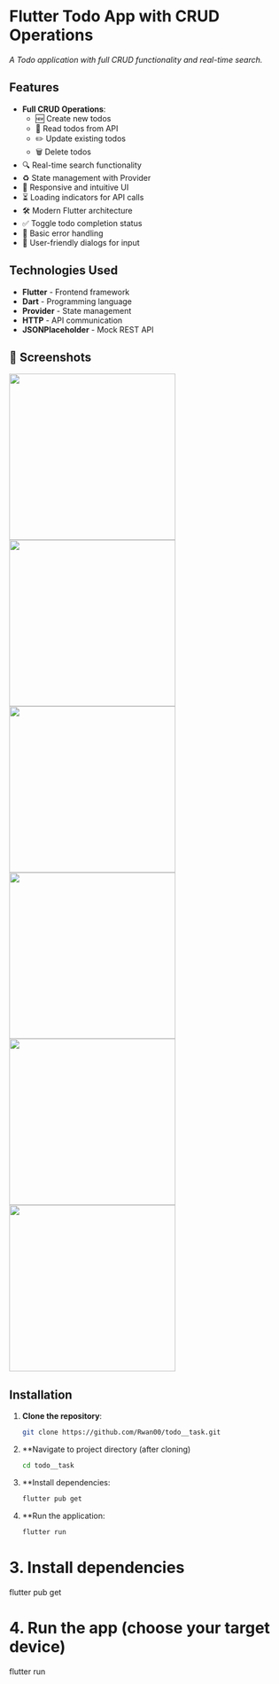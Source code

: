 # Flutter Todo App with CRUD Operations  

*A Todo application with full CRUD functionality and real-time search.*  

## Features  

- **Full CRUD Operations**:  
  - 🆕 Create new todos  
  - 📄 Read todos from API  
  - ✏️ Update existing todos  
  - 🗑️ Delete todos  
- 🔍 Real-time search functionality  
- ♻️ State management with Provider  
- 📱 Responsive and intuitive UI  
- ⏳ Loading indicators for API calls  
- 🛠️ Modern Flutter architecture  
- ✅ Toggle todo completion status  
- 🚦 Basic error handling  
- 💬 User-friendly dialogs for input  

## Technologies Used  

- **Flutter** - Frontend framework  
- **Dart** - Programming language  
- **Provider** - State management  
- **HTTP** - API communication  
- **JSONPlaceholder** - Mock REST API  

## 📸 Screenshots  

<div>
  <img src="https://github.com/user-attachments/assets/16566647-b026-4d3d-a929-85f94a046286" width="300">
  <img src="https://github.com/user-attachments/assets/ed95eb42-57af-4ada-9942-a4ca83b957f8" width="300">
  <img src="https://github.com/user-attachments/assets/722c4f75-e0f7-4913-ac3e-74ee11d5f4da" width="300">
</div>  

<div>
  <img src="https://github.com/user-attachments/assets/e85738a0-887e-4de2-8a5d-c71825b95333" width="300">
  <img src="https://github.com/user-attachments/assets/c8aabc03-f2b4-46b5-a7d2-f0a5f323340f" width="300">
  <img src="https://github.com/user-attachments/assets/e4b2295c-e040-49e7-acf8-8b5b6cd62473" width="300">
</div>  

## Installation  

1. **Clone the repository**:  
   ```bash
   git clone https://github.com/Rwan00/todo__task.git
   
2. **Navigate to project directory (after cloning)
   ```bash
   cd todo__task

3. **Install dependencies:
   ```bash
   flutter pub get

4. **Run the application:
   ```bash
   flutter run

# 3. Install dependencies
flutter pub get

# 4. Run the app (choose your target device)
flutter run
